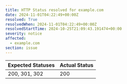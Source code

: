 ```yaml
---
title: HTTP Status resolved for example.com
date: 2024-11-01T04:22:49+00:00Z
resolved: True
resolvedWhen: 2024-11-01T04:22:49+00:00Z
resolvedStartTime: 2024-10-25T21:09:43.191474+00:00
severity: notice
affected:
  - example.com
section: issue
---
```


| Expected Statuses | Actual Status  |
|-------------------|----------------|
| 200, 301, 302 | 200 |
